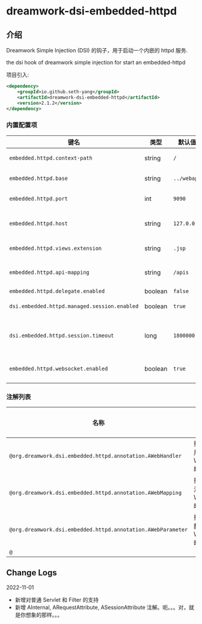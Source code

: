 # dreamwork-dsi-embedded-httpd

## 介绍
Dreamwork Simple Injection (DSI) 的钩子，用于启动一个内嵌的 httpd 服务.

the dsi hook of dreamwork simple injection for start an embedded-httpd

项目引入:
```xml
<dependency>
    <groupId>io.github.seth-yang</groupId>
    <artifactId>dreamwork-dsi-embedded-httpd</artifactId>
    <version>2.1.2</version>
</dependency>
```
### 内置配置项

| 键名 | 类型 | 默认值 | 版本 | 备注 |
| --- | --- | --- | --- | -- |
| `embedded.httpd.context-path` | string | `/` | 1.0.0 | webapp 的根目录 |
| `embedded.httpd.base` | string | `../webapp` | 1.0.0 | http 服务的根目录 |
| `embedded.httpd.port` | int | `9090` | `1.0.0` | http 服务的端口 |
| `embedded.httpd.host` | string | `127.0.0.1` | 1.0.0 | http 服务绑定的服务器地址 |
| `embedded.httpd.views.extension` | string | `.jsp` | 1.0.0 | 默认视图的扩展名 |
| `embedded.httpd.api-mapping` | string | `/apis` | 1.0.0 | WebHandler 映射的根目录 |
| `embedded.httpd.delegate.enabled` | boolean | `false` | 1.0.0 | |
| `dsi.embedded.httpd.managed.session.enabled` | boolean | `true` | 1.0.0 | 是否启用托管的session |
| `dsi.embedded.httpd.session.timeout` | long | `1800000` | 1.0.0 | 托管 session 的超时时间，毫秒 |
| `embedded.httpd.websocket.enabled` | boolean | `true` | 1.0.0 | 是否启用 Websocket 支持 |

### 注解列表
| 名称                                                            | 备注 | 支持的版本 |
|---------------------------------------------------------------| -- |-------|
| `@org.dreamwork.dsi.embedded.httpd.annotation.AWebHandler`    | 批注一个类用于 WebHandler 映射 | 1.0.0 |
| `@org.dreamwork.dsi.embedded.httpd.annotation.AWebMapping`    | 批注一个方法用于 WebHandler 映射 | 1.0.0 |
| `@org.dreamwork.dsi.embedded.httpd.annotation.AWebParameter` | 批注一个参数用于 WebHdndler 映射 | 1.0.0 |
| `@` |

## Change Logs
2022-11-01
- 新增对普通 Servlet 和 Filter 的支持
- 新增 AInternal, ARequestAttribute, ASessionAttribute 注解。呃。。。对，就是你想象的那样。。。